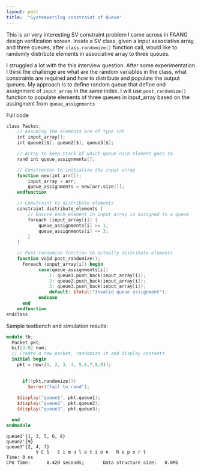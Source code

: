 ```yaml
---
layout: post
title:  "SystemVerilog constraint of Queue"
---
```


This is an very interesting SV constraint problem I came across in FAANG design verification screen. Inside a SV class, given a input associative array, and three queues, after `class.randomize()` function call, would like to randomly distribute elements in  associative array to three queues. 

I struggled a lot with the this interview question. After some experimentation I think the challenge are what are the random variables in the class, what constraints are required and how to distribute and populate the output queues. 
My approach is to define random queue that define and assignment of `input_array` in the same index. I will use `post_randomize()` function to populate elements of three queues in input_array based on the assingment from `queue_assignments`

Full code
```verilog
class Packet;
    // Assuming the elements are of type int
    int input_array[];
    int queue1[$], queue2[$], queue3[$];

    // Array to keep track of which queue each element goes to
    rand int queue_assignments[];

    // Constructor to initialize the input array
    function new(int arr[]);
        input_array = arr;
        queue_assignments = new[arr.size()];
    endfunction

    // Constraint to distribute elements
    constraint distribute_elements {
        // Ensure each element in input_array is assigned to a queue
        foreach (input_array[i]) {
            queue_assignments[i] >= 1;
            queue_assignments[i] <= 3;
        }
    }

    // Post-randomize function to actually distribute elements
    function void post_randomize();
      foreach (input_array[i]) begin
            case(queue_assignments[i])
                1: queue1.push_back(input_array[i]);
                2: queue2.push_back(input_array[i]);
                3: queue3.push_back(input_array[i]);
                default: $fatal("Invalid queue assignment");
            endcase
      end
    endfunction
endclass
```

Sample testbench and simulation results:
```verilog
module tb;
  Packet pkt;
  bit[3:0] num;
  // Create a new packet, randomize it and display contents
  initial begin
    pkt = new({1, 2, 3, 4, 5,6,7,8,9});
  

      if(!pkt.randomize())
        $error("fail to rand");
    
    $display("queue1", pkt.queue1);
    $display("queue2", pkt.queue2);
    $display("queue3", pkt.queue3);

  end 
endmodule
```

```
queue1'{1, 3, 5, 6, 8} 
queue2'{9} 
queue3'{2, 4, 7} 
           V C S   S i m u l a t i o n   R e p o r t 
Time: 0 ns
CPU Time:      0.420 seconds;       Data structure size:   0.0Mb
```